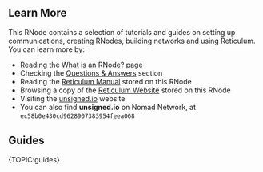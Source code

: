 [title]: <> (Learn More)
## Learn More
This RNode contains a selection of tutorials and guides on setting up communications, creating RNodes, building networks and using Reticulum. You can learn more by:

- Reading the [What is an RNode?](rnode.html) page
- Checking the [Questions & Answers](qa.html) section
- Reading the [Reticulum Manual](m/index.html) stored on this RNode
- Browsing a copy of the [Reticulum Website]({ASSET_PATH}r/index.html) stored on this RNode
- Visiting the [unsigned.io](https://unsigned.io/) website
- You can also find **unsigned.io** on Nomad Network, at `ec58b0e430cd9628907383954feea068`

## Guides

{TOPIC:guides}
